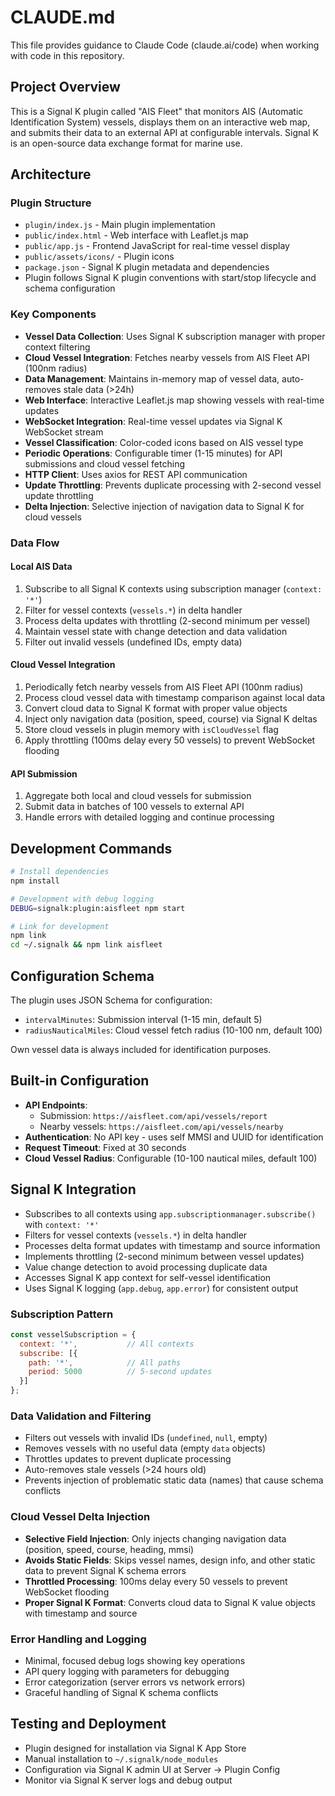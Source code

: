 # CLAUDE.md

This file provides guidance to Claude Code (claude.ai/code) when working with code in this repository.

## Project Overview

This is a Signal K plugin called "AIS Fleet" that monitors AIS (Automatic Identification System) vessels, displays them on an interactive web map, and submits their data to an external API at configurable intervals. Signal K is an open-source data exchange format for marine use.

## Architecture

### Plugin Structure
- `plugin/index.js` - Main plugin implementation
- `public/index.html` - Web interface with Leaflet.js map
- `public/app.js` - Frontend JavaScript for real-time vessel display
- `public/assets/icons/` - Plugin icons
- `package.json` - Signal K plugin metadata and dependencies
- Plugin follows Signal K plugin conventions with start/stop lifecycle and schema configuration

### Key Components
- **Vessel Data Collection**: Uses Signal K subscription manager with proper context filtering
- **Cloud Vessel Integration**: Fetches nearby vessels from AIS Fleet API (100nm radius)
- **Data Management**: Maintains in-memory map of vessel data, auto-removes stale data (>24h)
- **Web Interface**: Interactive Leaflet.js map showing vessels with real-time updates
- **WebSocket Integration**: Real-time vessel updates via Signal K WebSocket stream
- **Vessel Classification**: Color-coded icons based on AIS vessel type
- **Periodic Operations**: Configurable timer (1-15 minutes) for API submissions and cloud vessel fetching
- **HTTP Client**: Uses axios for REST API communication
- **Update Throttling**: Prevents duplicate processing with 2-second vessel update throttling
- **Delta Injection**: Selective injection of navigation data to Signal K for cloud vessels

### Data Flow

#### Local AIS Data
1. Subscribe to all Signal K contexts using subscription manager (`context: '*'`)
2. Filter for vessel contexts (`vessels.*`) in delta handler
3. Process delta updates with throttling (2-second minimum per vessel)
4. Maintain vessel state with change detection and data validation
5. Filter out invalid vessels (undefined IDs, empty data)

#### Cloud Vessel Integration
1. Periodically fetch nearby vessels from AIS Fleet API (100nm radius)
2. Process cloud vessel data with timestamp comparison against local data
3. Convert cloud data to Signal K format with proper value objects
4. Inject only navigation data (position, speed, course) via Signal K deltas
5. Store cloud vessels in plugin memory with `isCloudVessel` flag
6. Apply throttling (100ms delay every 50 vessels) to prevent WebSocket flooding

#### API Submission
1. Aggregate both local and cloud vessels for submission
2. Submit data in batches of 100 vessels to external API
3. Handle errors with detailed logging and continue processing

## Development Commands

```bash
# Install dependencies
npm install

# Development with debug logging
DEBUG=signalk:plugin:aisfleet npm start

# Link for development
npm link
cd ~/.signalk && npm link aisfleet
```

## Configuration Schema

The plugin uses JSON Schema for configuration:
- `intervalMinutes`: Submission interval (1-15 min, default 5)
- `radiusNauticalMiles`: Cloud vessel fetch radius (10-100 nm, default 100)

Own vessel data is always included for identification purposes.

## Built-in Configuration

- **API Endpoints**:
  - Submission: `https://aisfleet.com/api/vessels/report`
  - Nearby vessels: `https://aisfleet.com/api/vessels/nearby`
- **Authentication**: No API key - uses self MMSI and UUID for identification
- **Request Timeout**: Fixed at 30 seconds
- **Cloud Vessel Radius**: Configurable (10-100 nautical miles, default 100)

## Signal K Integration

- Subscribes to all contexts using `app.subscriptionmanager.subscribe()` with `context: '*'`
- Filters for vessel contexts (`vessels.*`) in delta handler
- Processes delta format updates with timestamp and source information
- Implements throttling (2-second minimum between vessel updates)
- Value change detection to avoid processing duplicate data
- Accesses Signal K app context for self-vessel identification
- Uses Signal K logging (`app.debug`, `app.error`) for consistent output

### Subscription Pattern
```javascript
const vesselSubscription = {
  context: '*',           // All contexts
  subscribe: [{
    path: '*',            // All paths
    period: 5000          // 5-second updates
  }]
};
```

### Data Validation and Filtering
- Filters out vessels with invalid IDs (`undefined`, `null`, empty)
- Removes vessels with no useful data (empty `data` objects)
- Throttles updates to prevent duplicate processing
- Auto-removes stale vessels (>24 hours old)
- Prevents injection of problematic static data (names) that cause schema conflicts

### Cloud Vessel Delta Injection
- **Selective Field Injection**: Only injects changing navigation data (position, speed, course, heading, mmsi)
- **Avoids Static Fields**: Skips vessel names, design info, and other static data to prevent Signal K schema errors
- **Throttled Processing**: 100ms delay every 50 vessels to prevent WebSocket flooding
- **Proper Signal K Format**: Converts cloud data to Signal K value objects with timestamp and source

### Error Handling and Logging
- Minimal, focused debug logs showing key operations
- API query logging with parameters for debugging
- Error categorization (server errors vs network errors)
- Graceful handling of Signal K schema conflicts

## Testing and Deployment

- Plugin designed for installation via Signal K App Store
- Manual installation to `~/.signalk/node_modules`
- Configuration via Signal K admin UI at Server → Plugin Config
- Monitor via Signal K server logs and debug output